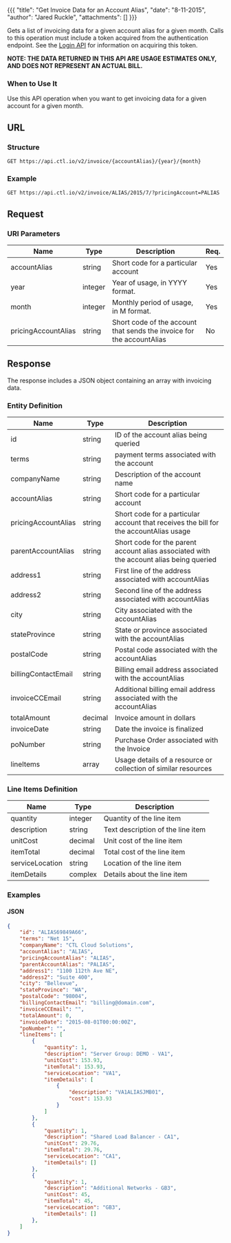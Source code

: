 {{{
  "title": "Get Invoice Data for an Account Alias",
  "date": "8-11-2015",
  "author": "Jared Ruckle",
  "attachments": []
}}}

Gets a list of invoicing data for a given account alias for a given month. Calls to this operation must include a token acquired from the authentication endpoint. See the [Login API](../Authentication/login.md) for information on acquiring this token.

**NOTE: THE DATA RETURNED IN THIS API ARE USAGE ESTIMATES ONLY, AND DOES NOT REPRESENT AN ACTUAL BILL.**

### When to Use It

Use this API operation when you want to get invoicing data for a given account for a given month.

## URL

### Structure

    GET https://api.ctl.io/v2/invoice/{accountAlias}/{year}/{month}

### Example

    GET https://api.ctl.io/v2/invoice/ALIAS/2015/7/?pricingAccount=PALIAS

## Request

### URI Parameters

| Name | Type | Description | Req. |
| --- | --- | --- | --- |
| accountAlias | string | Short code for a particular account | Yes |
| year | integer | Year of usage, in YYYY format. | Yes |
| month | integer | Monthly period of usage, in M format. | Yes |
| pricingAccountAlias | string | Short code of the account that sends the invoice for the accountAlias | No |

## Response

The response includes a JSON object containing an array with invoicing data.

### Entity Definition

| Name | Type | Description |
| --- | --- | --- |
| id | string | ID of the account alias being queried |
| terms | string | payment terms associated with the account |
| companyName | string | Description of the account name |
| accountAlias | string | Short code for a particular account |
| pricingAccountAlias | string | Short code for a particular account that receives the bill for the accountAlias usage |
| parentAccountAlias | string | Short code for the parent account alias associated with the account alias being queried |
| address1 | string | First line of the address associated with accountAlias |
| address2 | string | Second line of the address associated with accountAlias |
| city | string | City associated with the accountAlias |
| stateProvince | string | State or province associated with the accountAlias |
| postalCode | string | Postal code associated with the accountAlias |
| billingContactEmail | string | Billing email address associated with the accountAlias |
| invoiceCCEmail | string | Additional billing email address associated with the accountAlias |
| totalAmount | decimal | Invoice amount in dollars |
| invoiceDate | string | Date the invoice is finalized |
| poNumber | string | Purchase Order associated with the Invoice |
| lineItems | array | Usage details of a resource or collection of similar resources |

### Line Items Definition

| Name | Type | Description |
| --- | --- | --- |
| quantity | integer | Quantity of the line item |
| description | string | Text description of the line item |
| unitCost | decimal | Unit cost of the line item |
| itemTotal | decimal | Total cost of the line item |
| serviceLocation | string | Location of the line item |
| itemDetails | complex | Details about the line item |

### Examples

#### JSON
```json
{
    "id": "ALIAS69849A66",
    "terms": "Net 15",
    "companyName": "CTL Cloud Solutions",
    "accountAlias": "ALIAS",
    "pricingAccountAlias": "ALIAS",
    "parentAccountAlias": "PALIAS",
    "address1": "1100 112th Ave NE",
    "address2": "Suite 400",
    "city": "Bellevue",
    "stateProvince": "WA",
    "postalCode": "98004",
    "billingContactEmail": "billing@domain.com",
    "invoiceCCEmail": "",
    "totalAmount": 0,
    "invoiceDate": "2015-08-01T00:00:00Z",
    "poNumber": "",
    "lineItems": [
        {
            "quantity": 1,
            "description": "Server Group: DEMO - VA1",
            "unitCost": 153.93,
            "itemTotal": 153.93,
            "serviceLocation": "VA1",
            "itemDetails": [
                {
                    "description": "VA1ALIASJMB01",
                    "cost": 153.93
                }
            ]
        },
        {
            "quantity": 1,
            "description": "Shared Load Balancer - CA1",
            "unitCost": 29.76,
            "itemTotal": 29.76,
            "serviceLocation": "CA1",
            "itemDetails": []
        },
        {
            "quantity": 1,
            "description": "Additional Networks - GB3",
            "unitCost": 45,
            "itemTotal": 45,
            "serviceLocation": "GB3",
            "itemDetails": []
        },
    ]
}
```
